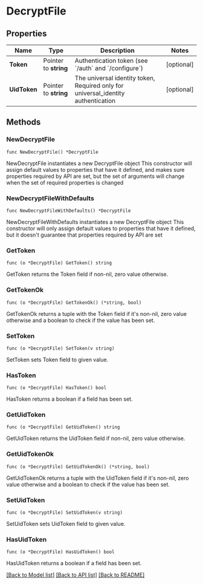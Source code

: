 # DecryptFile

## Properties

Name | Type | Description | Notes
------------ | ------------- | ------------- | -------------
**Token** | Pointer to **string** | Authentication token (see &#x60;/auth&#x60; and &#x60;/configure&#x60;) | [optional] 
**UidToken** | Pointer to **string** | The universal identity token, Required only for universal_identity authentication | [optional] 

## Methods

### NewDecryptFile

`func NewDecryptFile() *DecryptFile`

NewDecryptFile instantiates a new DecryptFile object
This constructor will assign default values to properties that have it defined,
and makes sure properties required by API are set, but the set of arguments
will change when the set of required properties is changed

### NewDecryptFileWithDefaults

`func NewDecryptFileWithDefaults() *DecryptFile`

NewDecryptFileWithDefaults instantiates a new DecryptFile object
This constructor will only assign default values to properties that have it defined,
but it doesn't guarantee that properties required by API are set

### GetToken

`func (o *DecryptFile) GetToken() string`

GetToken returns the Token field if non-nil, zero value otherwise.

### GetTokenOk

`func (o *DecryptFile) GetTokenOk() (*string, bool)`

GetTokenOk returns a tuple with the Token field if it's non-nil, zero value otherwise
and a boolean to check if the value has been set.

### SetToken

`func (o *DecryptFile) SetToken(v string)`

SetToken sets Token field to given value.

### HasToken

`func (o *DecryptFile) HasToken() bool`

HasToken returns a boolean if a field has been set.

### GetUidToken

`func (o *DecryptFile) GetUidToken() string`

GetUidToken returns the UidToken field if non-nil, zero value otherwise.

### GetUidTokenOk

`func (o *DecryptFile) GetUidTokenOk() (*string, bool)`

GetUidTokenOk returns a tuple with the UidToken field if it's non-nil, zero value otherwise
and a boolean to check if the value has been set.

### SetUidToken

`func (o *DecryptFile) SetUidToken(v string)`

SetUidToken sets UidToken field to given value.

### HasUidToken

`func (o *DecryptFile) HasUidToken() bool`

HasUidToken returns a boolean if a field has been set.


[[Back to Model list]](../README.md#documentation-for-models) [[Back to API list]](../README.md#documentation-for-api-endpoints) [[Back to README]](../README.md)


